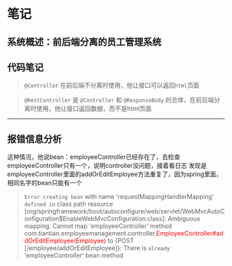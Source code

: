 # 笔记
系统概述：前后端分离的员工管理系统
---

## 代码笔记

> `@Controller` 在前后端不分离时使用，他让接口可以返回`html`页面

> `@RestController` 是 `@Controller` 和 `@ResponseBody` 的合体，在前后端分离时使用，他让接口返回数据，而不是html页面

---

## 报错信息分析

这种情况，他说bean：employeeController已经存在了，去检查employeeController只有一个，说明controller没问题，接着看日志
发现是employeeController里面的addOrEditEmployee方法重复了，因为spring里面，相同名字的bean只能有一个
> `Error creating bean` with name 'requestMappingHandlerMapping' `defined in` class path resource [org/springframework/boot/autoconfigure/web/servlet/WebMvcAutoConfiguration$EnableWebMvcConfiguration.class]: Ambiguous mapping. Cannot map 'employeeController' method
com.tiantian.employeemanagement.controller.<font color="red">EmployeeController#addOrEditEmployee(Employee)</font>
to {POST [/employee/addOrEditEmployee]}: There is `already` 'employeeController' bean method
